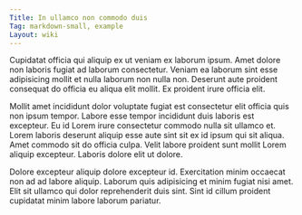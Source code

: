 ```yaml
---
Title: In ullamco non commodo duis
Tag: markdown-small, example
Layout: wiki
---
```

Cupidatat officia qui aliquip ex ut veniam ex laborum ipsum. Amet dolore non laboris fugiat ad laborum consectetur. Veniam ea laborum sint esse adipisicing mollit et nulla laborum non nulla non. Deserunt aute proident consequat do officia eu aliqua elit mollit. Ex proident irure officia elit.

Mollit amet incididunt dolor voluptate fugiat est consectetur elit officia quis non ipsum tempor. Labore esse tempor incididunt duis laboris est excepteur. Eu id Lorem irure consectetur commodo nulla sit ullamco et. Lorem laboris deserunt aliquip esse aute sint sit ex id ipsum qui sit aliqua. Amet commodo sit do officia culpa. Velit labore proident sunt mollit Lorem aliquip excepteur. Laboris dolore elit ut dolore.

Dolore excepteur aliquip dolore excepteur id. Exercitation minim occaecat non ad ad labore aliquip. Laborum quis adipisicing et minim fugiat nisi amet. Elit sit ullamco qui dolor reprehenderit duis sint. Sint id cillum proident cupidatat minim labore laborum pariatur.